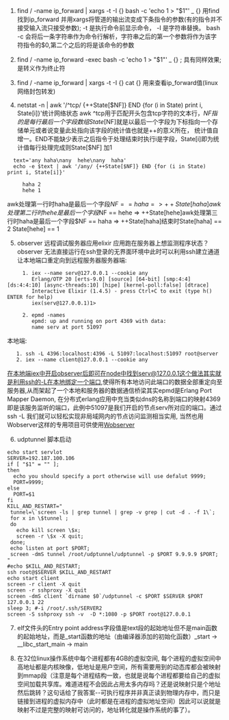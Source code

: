 1. find / -name ip_forward | xargs -t -I {} bash -c 'echo 1 > "$1"' _ {} 用find找到ip_forward 并用xargs将管道的输出流变成下条指令的参数(有的指令并不接受输入流只接受参数); -t 是执行命令前显示命令， -I 是字符串替换。 bash -c 会将后一条字符串作为命令行解析，字符串之后的第一个参数将作为该字符指令的$0,第二个之后的将是该命令的参数

2. find / -name ip_forward -exec bash -c 'echo 1 > "$1"' _ {} \; 具有同样效果\; 是转义作为终止符

3. find / -name ip_forward | xargs -t -I {} cat {} 用来查看ip_forward值(linux 网络封包转发)

4. netstat -n | awk '/^tcp/ {++State[$NF]} END {for (i in State) print i, State[i]}'统计网络状态 awk ^tcp用于匹配开头包含tcp字符的文本行，$NF 指的是每行最后一个字段数组State[$NF]就是以最后一个字段为下标指向一个存储单元或者说变量此处指向该字段的统计值也就是++的意义所在， 统计值自增一。END不能缺少表示之后指令于处理结束时执行i是字段，State[i]即为统计值每行处理完成则State[$NF] 加1
```
  text='any haha\nany  hehe\nany  haha'
  echo -e $text | awk '/any/ {++State[$NF]} END {for (i in State) print i, State[i]}'
```
```
     haha 2
     hehe 1
```
awk处理第一行时haha是最后一个字段$NF == haha => ++State[haha]awk处理第二行时hehe是最后一个字段$NF == hehe => ++State[hehe]awk处理第三行时haha是最后一个字段$NF == haha => ++State[haha]结束时State[haha] == 2 State[hehe] == 1

5. observer 远程调试服务器应用elixir 应用跑在服务器上想监测程序状态？observer 无法直接运行在ssh登录的无界面环境中此时可以利用ssh建立通道让本地端口重定向到远程服务器服务器端:
```
     1. iex --name serv@127.0.0.1 --cookie any
        Erlang/OTP 20 [erts-9.0] [source] [64-bit] [smp:4:4] [ds:4:4:10] [async-threads:10] [hipe] [kernel-poll:false] [dtrace]
        Interactive Elixir (1.4.5) - press Ctrl+C to exit (type h() ENTER for help)
        iex(serv@127.0.0.1)1>
     
     2. epmd -names
        epmd: up and running on port 4369 with data:
        name serv at port 51097
```
本地端:
```
   1. ssh -L 4396:localhost:4396 -L 51097:localhost:51097 root@server
   2. iex --name client@127.0.0.1 --cookie any
```
在本地端iex中开启observer后即可在node中找到serv@127.0.0.1这个做法其实就是利用ssh的-L在本地绑定一个端口,使得所有本地访问此端口的数据全部重定向至服务器,从而架起了一个本地和服务器的数据通信桥梁其实epmd是Erlang Port Mapper Daemon, 在分布式erlang应用中充当类似dns的名称到端口的映射4369即是该服务监听的端口，此例中51097是我们开启的节点serv所对应的端口。通过ssh -L 我们就可以轻松实现非局域网内的节点访问监测相当实用, 当然也用Wobserver这样的专用项目可供使用[Wobserver](https://github.com/shinyscorpion/wobserver)

6. udptunnel 脚本启动
```
echo start servlot
SERVER=192.187.100.106
if [ "$1" = "" ]; 
then 
  echo you should specify a port otherwise will use defalut 9999;
  PORT=9999;
else
  PORT=$1
fi  
KILL_AND_RESTART="
 tunnel=\`screen -ls | grep tunnel | grep -v grep | cut -d . -f 1\`;
 for x in \$tunnel ; 
 do  
   echo kill screen \$x;
   screen -r \$x -X quit;
 done;
 echo listen at port $PORT;
 screen -dmS tunnel /root/udptunnel/udptunnel -p $PORT 9.9.9.9 $PORT;
"
#echo $KILL_AND_RESTART;
ssh root@$SERVER $KILL_AND_RESTART
echo start client
screen -r client -X quit
screen -r sshproxy -X quit
screen -dmS client `dirname $0`/udptunnel -c $PORT $SERVER $PORT 127.0.0.1 22
sleep 3; #-i /root/.ssh/SERVER2
screen -S sshproxy ssh -v  -D *:1080 -p $PORT root@127.0.0.1
```  

7. elf文件头的Entry point address字段值是text段的起始地址但不是main函数的起始地址，而是\_start函数的地址（由编译器添加的初始化函数）\_start -> \_\_libc\_start\_main -> main

8. 在32位linux操作系统中每个进程都有4GB的虚拟空间, 每个进程的虚拟空间中高地址都是内核映像，低地址是用户空间，所有需要用到的动态库都会被映射到mmap段（注意是每个进程结构一致，也就是说每个进程都要给自己的虚拟空间加载共享库。难道进程不会因此占用太多内存吗？还是说映射只是个地址然后跳转？这句话给了我答案--可执行程序并非真正读到物理内存中，而只是链接到进程的虚拟内存中（此时都是在进程的虚拟地址空间）因此可以说就是映射不过是完整的映射可访问的，地址转化就是操作系统的事了）。
